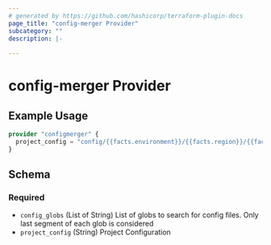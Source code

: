 ```yaml
---
# generated by https://github.com/hashicorp/terraform-plugin-docs
page_title: "config-merger Provider"
subcategory: ""
description: |-
  
---
```


# config-merger Provider



## Example Usage

```terraform
provider "configmerger" {
  project_config = "config/{{facts.environment}}/{{facts.region}}/{{facts.project}}"
}
```

<!-- schema generated by tfplugindocs -->
## Schema

### Required

- `config_globs` (List of String) List of globs to search for config files. Only last segment of each glob is considered
- `project_config` (String) Project Configuration

